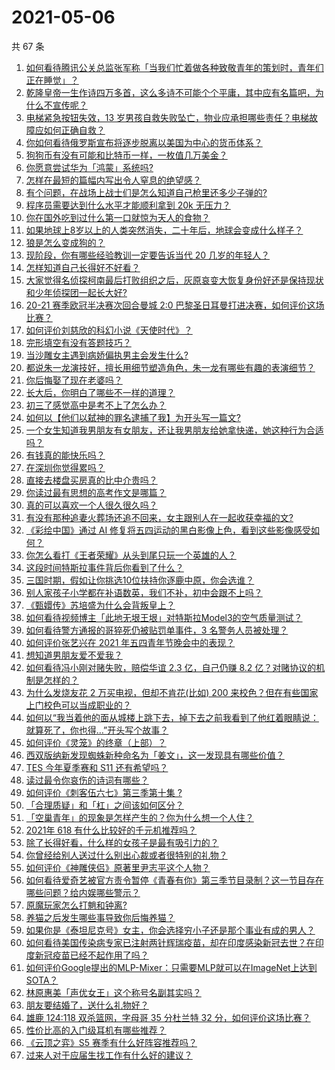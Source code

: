 # 2021-05-06

共 67 条

<!-- BEGIN -->
<!-- 最后更新时间 Thu May 06 2021 05:01:17 GMT+0800 (China Standard Time) -->

1. [如何看待腾讯公关总监张军称「当我们忙着做各种致敬青年的策划时，青年们正在睡觉」？](https://www.zhihu.com/question/457759935)
2. [乾隆皇帝一生作诗四万多首，这么多诗不可能个个平庸，其中应有名篇吧，为什么不宣传呢？](https://www.zhihu.com/question/452762954)
3. [电梯紧急按钮失效，13
   岁男孩自救失败坠亡，物业应承担哪些责任？电梯故障应如何正确自救？](https://www.zhihu.com/question/457831377)
4. [你如何看待俄罗斯宣布将逐步脱离以美国为中心的货币体系？](https://www.zhihu.com/question/457750369)
5. [狗狗币有没有可能和比特币一样，一枚值几万美金？](https://www.zhihu.com/question/445598367)
6. [你愿意尝试华为「鸿蒙」系统吗?](https://www.zhihu.com/question/374012496)
7. [怎样在最短的篇幅内写出令人窒息的绝望感？](https://www.zhihu.com/question/39211784)
8. [有个问题，在战场上战士们是怎么知道自己枪里还多少子弹的?](https://www.zhihu.com/question/457546333)
9. [程序员需要达到什么水平才能顺利拿到 20k 无压力？](https://www.zhihu.com/question/47597895)
10. [你在国外吃到过什么第一口就惊为天人的食物？](https://www.zhihu.com/question/321664580)
11. [如果地球上8岁以上的人类突然消失，二十年后，地球会变成什么样子？](https://www.zhihu.com/question/456356060)
12. [狼是怎么变成狗的？](https://www.zhihu.com/question/457687785)
13. [现阶段，你有哪些经验教训一定要告诉当代 20 几岁的年轻人？](https://www.zhihu.com/question/457150056)
14. [怎样知道自己长得好不好看？](https://www.zhihu.com/question/27471809)
15. [大家觉得名侦探柯南最后打败组织之后，灰原哀变大恢复身份好还是保持现状和少年侦探团一起长大好?](https://www.zhihu.com/question/457584898)
16. [20-21 赛季欧冠半决赛次回合曼城 2:0
    巴黎圣日耳曼打进决赛，如何评价这场比赛？](https://www.zhihu.com/question/457863658)
17. [如何评价刘慈欣的科幻小说《天使时代》？](https://www.zhihu.com/question/50428892)
18. [完形填空有没有答题技巧？](https://www.zhihu.com/question/21864589)
19. [当沙雕女主遇到病娇偏执男主会发生什么?](https://www.zhihu.com/question/360315679)
20. [都说朱一龙演技好，擅长用细节塑造角色，朱一龙有哪些有趣的表演细节？](https://www.zhihu.com/question/457877251)
21. [你后悔娶了现在老婆吗？](https://www.zhihu.com/question/315457601)
22. [长大后，你明白了哪些不一样的道理？](https://www.zhihu.com/question/45394531)
23. [初三了感觉高中是考不上了怎么办？](https://www.zhihu.com/question/457421531)
24. [如何以【他们以弑神的罪名逮捕了我】为开头写一篇文?](https://www.zhihu.com/question/440187946)
25. [一个女生知道我男朋友有女朋友，还让我男朋友给她拿快递，她这种行为合适吗？](https://www.zhihu.com/question/452456284)
26. [有钱真的能快乐吗？](https://www.zhihu.com/question/454685979)
27. [在深圳你觉得累吗？](https://www.zhihu.com/question/304838170)
28. [直接去楼盘买房真的比中介贵吗？](https://www.zhihu.com/question/393131996)
29. [你读过最有思想的高考作文是哪篇？](https://www.zhihu.com/question/316607757)
30. [真的可以喜欢一个人很久很久吗？](https://www.zhihu.com/question/457083666)
31. [有没有那种追妻火葬场还追不回来，女主跟别人在一起收获幸福的文?](https://www.zhihu.com/question/408254252)
32. [《彩绘中国》通过 AI
    修复将五四运动的黑白影像上色，看到这些影像感受如何？](https://www.zhihu.com/question/457739121)
33. [你怎么看打《王者荣耀》从头到尾只玩一个英雄的人？](https://www.zhihu.com/question/299758752)
34. [这段时间特斯拉事件背后你看到了什么？](https://www.zhihu.com/question/455860663)
35. [三国时期，假如让你挑选10位扶持你逐鹿中原，你会选谁？](https://www.zhihu.com/question/452687156)
36. [别人家孩子小学都在补语数英，我们不补，初中会跟不上吗？](https://www.zhihu.com/question/437581262)
37. [《甄嬛传》苏培盛为什么会背叛皇上？](https://www.zhihu.com/question/456242618)
38. [如何看待视频博主「此地无垠王垠」对特斯拉Model3的空气质量测试？](https://www.zhihu.com/question/457805911)
39. [如何看待警方通报的哥猝死仍被贴罚单事件，3 名警务人员被处理？](https://www.zhihu.com/question/457851891)
40. [如何评价张艺兴在 2021 年五四青年节晚会中的表现？](https://www.zhihu.com/question/457808500)
41. [想知道男朋友爱不爱我？](https://www.zhihu.com/question/300147312)
42. [如何看待冯小刚对赌失败，赔偿华谊 2.3 亿，自己仍赚 8.2
    亿？对赌协议的机制是怎样的？](https://www.zhihu.com/question/457531244)
43. [为什么发烧友花 2 万买电视，但却不肯花(比如) 200
    来校色？但在有些国家上门校色可以当成职业的？](https://www.zhihu.com/question/457647194)
44. [如何以“我当着他的面从城楼上跳下去，掉下去之前我看到了他红着眼睛说：就算死了，你也得…”开头写个故事？](https://www.zhihu.com/question/446137328)
45. [如何评价《灵笼》的终章（上部）？](https://www.zhihu.com/question/457072944)
46. [西双版纳新发现蜘蛛新种命名为「姜文」，这一发现具有哪些价值？](https://www.zhihu.com/question/457371552)
47. [TES 今年夏季赛和 S11 还有希望吗？](https://www.zhihu.com/question/454359571)
48. [读过最令你哀伤的诗词有哪些？](https://www.zhihu.com/question/457576263)
49. [如何评价《刺客伍六七》第三季第十集 ?](https://www.zhihu.com/question/457898715)
50. [「合理质疑」和「杠」之间该如何区分？](https://www.zhihu.com/question/457805977)
51. [「空巢青年」的现象是怎样产生的？你为什么想一个人住？](https://www.zhihu.com/question/457137124)
52. [2021年 618 有什么比较好的千元机推荐吗？](https://www.zhihu.com/question/457282188)
53. [除了长得好看，什么样的女孩子是最有吸引力的？](https://www.zhihu.com/question/432679628)
54. [你曾经给别人送过什么别出心裁或者很特别的礼物？](https://www.zhihu.com/question/23207256)
55. [如何评价《神雕侠侣》原著里尹志平这个人物？](https://www.zhihu.com/question/21966003)
56. [如何看待爱奇艺被官方责令暂停《青春有你》第三季节目录制？这一节目存在哪些问题？给内娱哪些警示？](https://www.zhihu.com/question/457851906)
57. [原魔玩家怎么打魈和钟离?](https://www.zhihu.com/question/457570662)
58. [养猫之后发生哪些事导致你后悔养猫？](https://www.zhihu.com/question/299176886)
59. [如果你是《泰坦尼克号》女主，你会选择穷小子还是那个事业有成的男人？](https://www.zhihu.com/question/404721566)
60. [如何看待美国传染病专家已注射两针辉瑞疫苗，却在印度感染新冠去世？在印度新冠疫苗已经不起作用了吗？](https://www.zhihu.com/question/457803433)
61. [如何评价Google提出的MLP-Mixer：只需要MLP就可以在ImageNet上达到SOTA？](https://www.zhihu.com/question/457926000)
62. [林原惠美「声优女王」这个称号名副其实吗？](https://www.zhihu.com/question/456884531)
63. [朋友要结婚了，送什么礼物好？](https://www.zhihu.com/question/20063097)
64. [雄鹿 124:118 双杀篮网，字母哥 35 分杜兰特 32
    分，如何评价这场比赛？](https://www.zhihu.com/question/457870431)
65. [性价比高的入门级耳机有哪些推荐？](https://www.zhihu.com/question/51811329)
66. [《云顶之弈》S5 赛季有什么好阵容推荐吗？](https://www.zhihu.com/question/454520007)
67. [过来人对于应届生找工作有什么好的建议？](https://www.zhihu.com/question/35925659)

<!-- END -->
